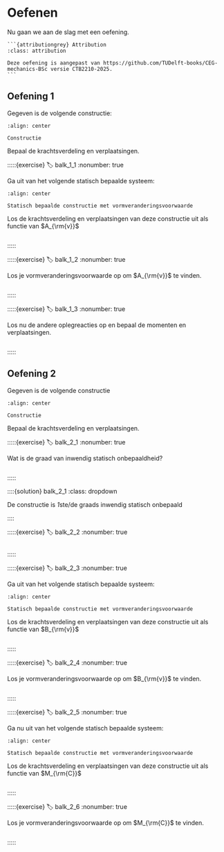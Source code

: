 # Oefenen

Nu gaan we aan de slag met een oefening.

````{margin}
```{attributiongrey} Attribution
:class: attribution

Deze oefening is aangepast van https://github.com/TUDelft-books/CEG-mechanics-BSc versie CTB2210-2025.
```
````
## Oefening 1

Gegeven is de volgende constructie:

```{figure} ../_git/github.com_TUDelft-books_CEG-mechanics-BSc/CTB2210-2025/book/statically_inderminate/force_method/bending_data/Example.svg
:align: center

Constructie
```

Bepaal de krachtsverdeling en verplaatsingen.

:::::{exercise}
:label: balk_1_1
:nonumber: true

Ga uit van het volgende statisch bepaalde systeem:

```{figure} ../_git/github.com_TUDelft-books_CEG-mechanics-BSc/CTB2210-2025/book/statically_inderminate/force_method/bending_data/SB-systeem2.svg
:align: center

Statisch bepaalde constructie met vormveranderingsvoorwaarde
```

Los de krachtsverdeling en verplaatsingen van deze constructie uit als functie van $A_{\rm{v}}$

```{h5p} https://tudelft.h5p.com/content/1292636025372301087/embed
```

:::::

:::::{exercise}
:label: balk_1_2
:nonumber: true

Los je vormveranderingsvoorwaarde op om $A_{\rm{v}}$ te vinden.

```{h5p} https://tudelft.h5p.com/content/1292636567761480237/embed
```

:::::

:::::{exercise}
:label: balk_1_3
:nonumber: true

Los nu de andere oplegreacties op en bepaal de momenten en verplaatsingen.

```{h5p} https://tudelft.h5p.com/content/1292636572692927547/embed
```

:::::

## Oefening 2

Gegeven is de volgende constructie

```{figure} ./lesoefeningen_data/structure.svg
:align: center

Constructie
```

Bepaal de krachtsverdeling en verplaatsingen.

:::::{exercise}
:label: balk_2_1
:nonumber: true

Wat is de graad van inwendig statisch onbepaaldheid?

```{h5p} https://tudelft.h5p.com/content/1292636677784672607/embed
```

:::::

::::{solution} balk_2_1
:class: dropdown

De constructie is *1*ste/de graads inwendig statisch onbepaald

::::

:::::{exercise}
:label: balk_2_2
:nonumber: true

```{h5p} https://tudelft.h5p.com/content/1292636680849554767/embed
```

:::::

:::::{exercise}
:label: balk_2_3
:nonumber: true

Ga uit van het volgende statisch bepaalde systeem:

```{figure} ./lesoefeningen_data/SB-1.svg
:align: center

Statisch bepaalde constructie met vormveranderingsvoorwaarde
```

Los de krachtsverdeling en verplaatsingen van deze constructie uit als functie van $B_{\rm{v}}$

```{h5p} https://tudelft.h5p.com/content/1292642090947945297/embed
```

:::::

:::::{exercise}
:label: balk_2_4
:nonumber: true

Los je vormveranderingsvoorwaarde op om $B_{\rm{v}}$ te vinden.

```{h5p} https://tudelft.h5p.com/content/1292642094940904187/embed
```

:::::

:::::{exercise}
:label: balk_2_5
:nonumber: true

Ga nu uit van het volgende statisch bepaalde systeem:

```{figure} ./lesoefeningen_data/SB-2.svg
:align: center

Statisch bepaalde constructie met vormveranderingsvoorwaarde
```

Los de krachtsverdeling en verplaatsingen van deze constructie uit als functie van $M_{\rm{C}}$

```{h5p} https://tudelft.h5p.com/content/1292642608547530667/embed
```

:::::

:::::{exercise}
:label: balk_2_6
:nonumber: true

Los je vormveranderingsvoorwaarde op om $M_{\rm{C}}$ te vinden.

```{h5p} https://tudelft.h5p.com/content/1292642615022517117/embed
```

:::::